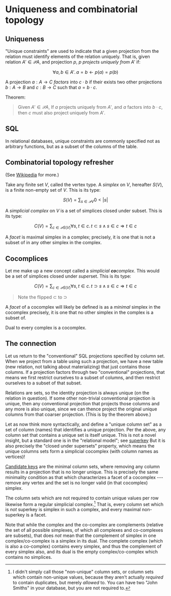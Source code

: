 # Uniqueness and combinatorial topology

## Uniqueness

"Unique constraints" are used to indicate that a given projection from the relation must identify elements of the relation uniquely.
That is, given relation $A' \in \mathscr{P}A$, and projection $p$, $p$ *projects uniquely from* $A'$ if:

```math
\forall a, b \in A' .\, a = b \leftarrow p(a) = p(b)
```

A projection $a : A \to C$ *factors* into $c \cdot b$ if their exists two other projections $b : A \to B$ and $c : B \to C$ such that $a = b \cdot c$.

Theorem:

> Given $A' \in \mathscr{P}A$,
> If $a$ projects uniquely from $A'$, and $a$ factors into $b \cdot c$, then $c$ must also project uniquely from $A'$.

## SQL

In relational databases, unique constraints are commonly specified not as arbitrary functions, but as a subset of the columns of the table.

## Combinatorial topology refresher

(See [Wikipedia](https://en.wikipedia.org/wiki/Abstract_simplicial_complex) for more.)

Take any finite set $V$, called the vertex type.
A *simplex* on $V$, hereafter $S(V)$, is a finite non-empty set of $V$.
This is its type:

```math
S(V) = \sum_{s \in \mathscr{P}V} 0 \lt |s|
```

A *simplicial complex* on $V$ is a set of simplices closed under subset.
This is its type:

```math
C(V) = \sum_{c \in \mathscr{P}S(V)} \forall s, t \in c.\, t \subset s \wedge s \in c \Rightarrow t \in c
```

A *facet* is maximal simplex in a complex;
precisely, it is one that is not a subset of in any other simplex in the complex.

## Cocomplices

Let me make up a new concept called a *simplicial **co**complex*.
This would be a set of simplices closed under *super*set.
This is its type:

```math
C(V) = \sum_{c \in \mathscr{P}S(V)} \forall s, t \in c.\, t \supset s \wedge s \in c \Rightarrow t \in c
```

> Note the flipped $\subset$ to  $\supset$

A *facet* of a cocomplex will likely be defined is as a *minimal* simplex in the cocomplex
precisely, it is one that no other simplex in the complex is a subset of.

Dual to every complex is a cocomplex.

## The connection

Let us return to the "conventional" SQL projections specified by column set.
When we project from a table using such a projection, we have a new table (new relation, not talking about materializing) that just contains those columns.
If a projection factors through two "conventional" projections, that means we first restrict ourselves to a subset of columns, and then restrict ourselves to a subset of that subset.

Relations are sets, so the identity projection is always unique (on the relation in question).
If some other non-trivial conventional projection is unique, then any conventional projection that projects those columns and any more is also unique, since we can thence project the original unique columns from that coarser projection.
(This is by the theorem above.)

Let as now think more syntactically, and define a "unique column set" as a set of column (names) that identifies a unique projection.
Per the above, any column set that contains a unique set is itself unique.
This is not a novel insight, but a standard one is in the "relational model"; see [superkey](https://en.wikipedia.org/wiki/Superkey)
But it is also precisely the "closed under supersets" property, which means the unique columns sets form a simplicial cocomplex (with column names as vertices)!

[Candidate keys](https://en.wikipedia.org/wiki/Candidate_key) are the minimal column sets, where removing any column results in a projection that is no longer unique.
This is precisely the same minimality condition as that which characterizes a facet of a cocomplex --- remove any vertex and the set is no longer valid (in that cocomplex) simplex.

The column sets which are not required to contain unique values per row likewise form a regular simplicial complex.[^non-unique]
That is, every column set which is *not* superkey is simplex in such a complex, and every maximal non-superkey is a facet.

Note that while the complex and the co-complex are complements (relative the set of all possible simplexes, of which all complexes and co-complexes are subsets), that does *not* mean that the complement of simplex in one complex/co-complex is a simplex in its dual.
The complete complex (which is also a co-complex) contains every simplex, and thus the complement of every simplex also, and its dual is the empty complex/co-complex which contains no simplices.

[^non-unique]: I didn't simply call those "non-unique" column sets, or column sets which contain non-unique values, because they aren't actually *required* to contain duplicates, but merely *allowed* to.
  You can have two "John Smiths" in your database, but you are not required to.
